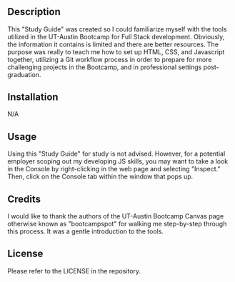 # <Your-Project-Title>

## Description

This "Study Guide" was created so I could familiarize myself with the tools utilized in the UT-Austin Bootcamp for Full Stack development. Obviously, the information it contains is limited and there are better resources. The purpose was really to teach me how to set up HTML, CSS, and Javascript together, utilizing a Git workflow process in order to prepare for more challenging projects in the Bootcamp, and in professional settings post-graduation.

## Installation

N/A

## Usage

Using this "Study Guide" for study is not advised. However, for a potential employer scoping out my developing JS skills, you may want to take a look in the Console by right-clicking in the web page and selecting "Inspect." Then, click on the Console tab within the window that pops up.

## Credits

I would like to thank the authors of the UT-Austin Bootcamp Canvas page otherwise known as "bootcampspot" for walking me step-by-step through this process. It was a gentle introduction to the tools.

## License

Please refer to the LICENSE in the repository.